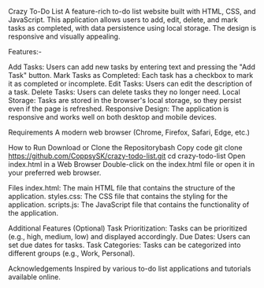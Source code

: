 Crazy To-Do List
A feature-rich to-do list website built with HTML, CSS, and JavaScript. This application allows users to add, edit, delete, and mark tasks as completed, with data persistence using local storage. The design is responsive and visually appealing.

Features:-

Add Tasks: Users can add new tasks by entering text and pressing the "Add Task" button.
Mark Tasks as Completed: Each task has a checkbox to mark it as completed or incomplete.
Edit Tasks: Users can edit the description of a task.
Delete Tasks: Users can delete tasks they no longer need.
Local Storage: Tasks are stored in the browser's local storage, so they persist even if the page is refreshed.
Responsive Design: The application is responsive and works well on both desktop and mobile devices.

Requirements
A modern web browser (Chrome, Firefox, Safari, Edge, etc.)

How to Run
Download or Clone the Repositorybash
Copy code
git clone https://github.com/CoppsySK/crazy-todo-list.git
cd crazy-todo-list
Open index.html in a Web Browser
Double-click on the index.html file or open it in your preferred web browser.

Files
index.html: The main HTML file that contains the structure of the application.
styles.css: The CSS file that contains the styling for the application.
scripts.js: The JavaScript file that contains the functionality of the application.


Additional Features (Optional)
Task Prioritization: Tasks can be prioritized (e.g., high, medium, low) and displayed accordingly.
Due Dates: Users can set due dates for tasks.
Task Categories: Tasks can be categorized into different groups (e.g., Work, Personal).

Acknowledgements
Inspired by various to-do list applications and tutorials available online.
